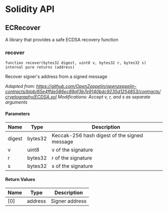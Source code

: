 # Solidity API

## ECRecover

A library that provides a safe ECDSA recovery function

### recover

```solidity
function recover(bytes32 digest, uint8 v, bytes32 r, bytes32 s) internal pure returns (address)
```

Recover signer's address from a signed message

_Adapted from: https://github.com/OpenZeppelin/openzeppelin-contracts/blob/65e4ffde586ec89af3b7e9140bdc9235d1254853/contracts/cryptography/ECDSA.sol
Modifications: Accept v, r, and s as separate arguments_

#### Parameters

| Name | Type | Description |
| ---- | ---- | ----------- |
| digest | bytes32 | Keccak-256 hash digest of the signed message |
| v | uint8 | v of the signature |
| r | bytes32 | r of the signature |
| s | bytes32 | s of the signature |

#### Return Values

| Name | Type | Description |
| ---- | ---- | ----------- |
| [0] | address | Signer address |

